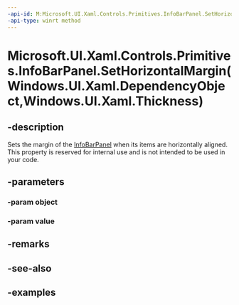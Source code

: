 ```yaml
---
-api-id: M:Microsoft.UI.Xaml.Controls.Primitives.InfoBarPanel.SetHorizontalMargin(Windows.UI.Xaml.DependencyObject,Windows.UI.Xaml.Thickness)
-api-type: winrt method
---
```


# Microsoft.UI.Xaml.Controls.Primitives.InfoBarPanel.SetHorizontalMargin(Windows.UI.Xaml.DependencyObject,Windows.UI.Xaml.Thickness)

<!--
public static void SetHorizontalMargin (Windows.UI.Xaml.DependencyObject object, Windows.UI.Xaml.Thickness value);
-->


## -description
Sets the margin of the [InfoBarPanel](infobarpanel.md) when its items are horizontally aligned. This property is reserved for internal use and is not intended to be used in your code.

## -parameters

### -param object

### -param value

## -remarks

## -see-also

## -examples



